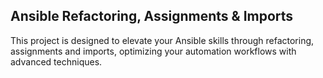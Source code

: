 ## Ansible Refactoring, Assignments & Imports

This project is designed to elevate your Ansible skills through refactoring, assignments and imports, optimizing your automation workflows with advanced techniques.